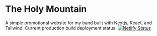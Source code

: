 # The Holy Mountain

A simple promotional website for my band built with Nextjs, React, and Tailwind. Current production build deployment status: [![Netlify Status](https://api.netlify.com/api/v1/badges/6601434d-210e-49d3-8613-ddc9df158900/deploy-status)](https://app.netlify.com/sites/theholymountain/deploys)
